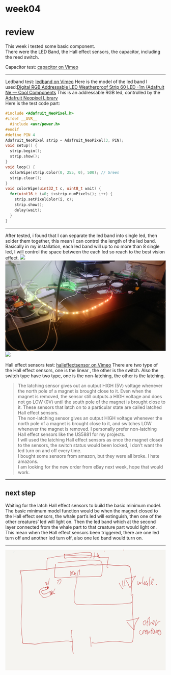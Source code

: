 # week04

# review
This week i tested some basic component.</br>
There were the LED Band, the Hall effect sensors, the capacitor, including the reed switch.</br>

Capacitor test:
[capacitor on Vimeo](https://vimeo.com/375100965)</br>
- - - -
Ledband test:
[ledband on Vimeo](https://vimeo.com/375102255)
Here is the model of the led band I used:[Digital RGB Addressable LED Weatherproof Strip 60 LED -1m (Adafruit Ne — Cool Components](https://coolcomponents.co.uk/collections/leds/products/digital-rgb-led-weatherproof-strip-60-led-1m-black)
This is an addressable RGB led, controlled by the  [Adafruit Neopixel Library](https://github.com/adafruit/Adafruit_NeoPixel) </br>
Here is the test code part:
``` cpp
#include <Adafruit_NeoPixel.h> 
#ifdef __AVR__
  #include <avr/power.h>
#endif
#define PIN 4
Adafruit_NeoPixel strip = Adafruit_NeoPixel(3, PIN);
void setup() {
  strip.begin();
  strip.show();
}
void loop() {
  colorWipe(strip.Color(0, 255, 0), 500); // Green
  strip.clear();
}
void colorWipe(uint32_t c, uint8_t wait) {
  for(uint16_t i=0; i<strip.numPixels(); i++) {
    strip.setPixelColor(i, c);
    strip.show();
    delay(wait);
  }
}
```
- - - -
After tested, i found that I can separate the led band into single led, then solder them together, this mean I can control the length of the led band. Basically in my installation, each led band will up to no more than 8 single led, I will control the space between the each led so reach to the best vision effect.
![](pic/ledband(non-addressable).HEIC)
![](pic/ledband_test.JPG)
![](pic/ledband_test2.JPG)

Hall effect sensors test:
[halleffectsensor on Vimeo](https://vimeo.com/375100928)
There are two type of the Hall effect sensors, one is the linear , the other is the switch. Also the switch type have two type, one is the non-latching, the other is the latching.
> The latching sensor gives out an output HIGH (5V) voltage whenever the north pole of a magnet is brought close to it. Even when the magnet is removed, the sensor still outputs a HIGH voltage and does not go LOW (0V) until the south pole of the magnet is brought close to it. These sensors that latch on to a particular state are called latched Hall effect sensors.   
> The non-latching sensor gives an output HIGH voltage whenever the north pole of a magnet is brought close to it, and switches LOW whenever the magnet is removed. I personally prefer non-latching Hall effect sensors like the US5881 for my projects.   
I will used the latching Hall effect sensors as once the magnet closed to the sensors, the switch status would been locked,  I don’t want the led turn on and off every time.</br>
I bought some sensors from amazon, but they were all broke. I hate amazons.</br>
I am looking for the new order from eBay next week, hope that would work.</br>


- - - -
## next step
Waiting for the latch Hall effect sensors to build the basic minimum model.</br>
The basic minimum model function would be when the magnet closed to the Hall effect sensors, the whale part’s led will extinguish, then one of the other creatures’ led will light on. Then the led band which at the second layer connected from the whale part to that creature part would light on.</br>
This mean when the Hall effect sensors been triggered, there are one led turn off and another led turn off, also one led band would turn on.</br>
- - - -
![](pic/basicmodel_schematic.png)




